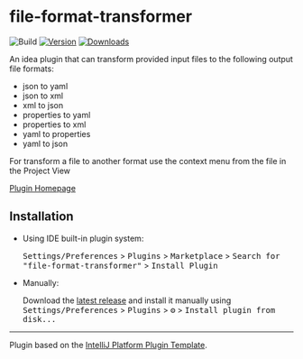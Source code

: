 # file-format-transformer

![Build](https://github.com/astrapi69/file-format-transformer/workflows/Build/badge.svg)
[![Version](https://img.shields.io/jetbrains/plugin/v/com.github.astrapi69.fileformattransformer.svg)](https://plugins.jetbrains.com/plugin/com.github.astrapi69.fileformattransformer)
[![Downloads](https://img.shields.io/jetbrains/plugin/d/com.github.astrapi69.fileformattransformer.svg)](https://plugins.jetbrains.com/plugin/com.github.astrapi69.fileformattransformer)

<!-- Plugin description -->

An idea plugin that can transform provided input files to the following output file formats:

* json to yaml
* json to xml
* xml to json
* properties to yaml
* properties to xml
* yaml to properties
* yaml to json

For transform a file to another format use the context menu from the file in the Project View

[Plugin Homepage](https://plugins.jetbrains.com/plugin/20994-file-format-transformer)
<!-- Plugin description end -->

## Installation

- Using IDE built-in plugin system:
  
  <kbd>Settings/Preferences</kbd> > <kbd>Plugins</kbd> > <kbd>Marketplace</kbd> > <kbd>Search for "file-format-transformer"</kbd> >
  <kbd>Install Plugin</kbd>
  
- Manually:

  Download the [latest release](https://github.com/astrapi69/file-format-transformer/releases/latest) and install it manually using
  <kbd>Settings/Preferences</kbd> > <kbd>Plugins</kbd> > <kbd>⚙️</kbd> > <kbd>Install plugin from disk...</kbd>


---
Plugin based on the [IntelliJ Platform Plugin Template][template].

[template]: https://github.com/JetBrains/intellij-platform-plugin-template
